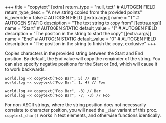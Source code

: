 +++
title = "copytext"
[extra]
return_type = "null, text" # AUTOGEN FIELD
return_type_desc = "A new string copied from the provided points"
is_override = false # AUTOGEN FIELD
[[extra.args]]
name = "T" # AUTOGEN STATIC
description = "The text string to copy from"
[[extra.args]]
name = "Start" # AUTOGEN STATIC
default_value = "1" # AUTOGEN FIELD
description = "The position in the string to start the copy"
[[extra.args]]
name = "End" # AUTOGEN STATIC
default_value = "0" # AUTOGEN FIELD
description = "The position in the string to finish the copy, exclusive"
+++

Copies characters in the provided string between the Start and End position. By default, the End value will copy the remainder of the string. You can also specify negative positions for the Start or End, which will cause it to work backwards.

```dm
world.log << copytext("Foo Bar", 5) // Bar
world.log << copytext("Foo Bar", 1, 4) // Foo

world.log << copytext("Foo Bar", -3) // Bar
world.log << copytext("Foo Bar", -7, -3) // Foo
```

For non-ASCII strings, where the string position does not necessarily correlate to character position, you will need the `_char` variant of this proc. `copytext_char()` works in text elements, and otherwise functions identically.
